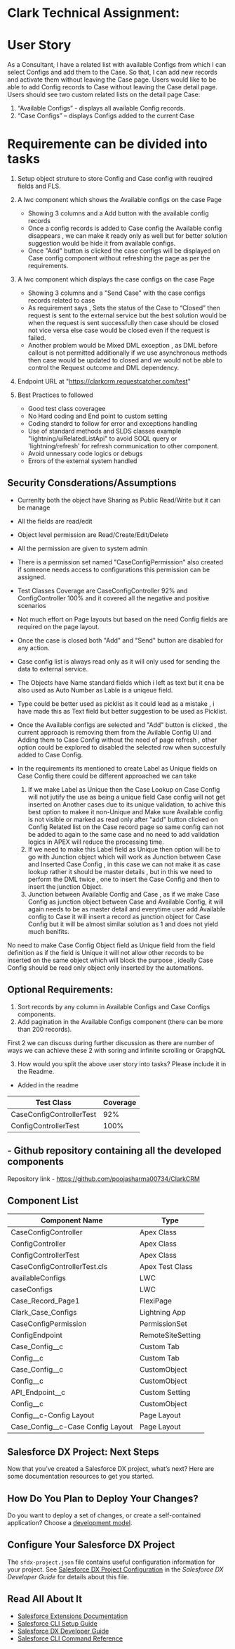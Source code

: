 
# Clark Technical Assignment:

# User Story
As a Consultant,
I have a related list with available Configs from which I can select Configs and add them to the Case.
So that, I can add new records and activate them without leaving the Case page.
Users would like to be able to add Config records to Case without leaving the Case detail page. Users
should see two custom related lists on the detail page Case:
1. “Available Configs” - displays all available Config records.
2. “Case Configs” – displays Configs added to the current Case

# Requiremente can be divided into tasks

1. Setup object struture to store Config and Case config with reuqired fields and FLS.

2. A lwc component which shows the Available configs on the case Page 
    - Showing 3 columns and a Add button with the available config records
    - Once a config records is added to Case config the Available config disappears , we can make it ready only as well but for better solution suggestion would be hide it from available configs.
    - Once "Add" button is clicked the case configs will be displayed on Case config component without refreshing the page as per the requirements.

3. A lwc component which displays the case configs on the case Page 
    - Showing 3 columns and a "Send Case" with the case configs records related to case
    - As requirement says , Sets the status of the Case to “Closed” then request is sent to the external service but the best solution would be when the request is sent successfully then case should be closed not vice versa else case would be closed even if the request is failed.
    - Another problem would be Mixed DML exception , as DML before callout is not permitted additionally if we use asynchronous methods then case would be updated to closed and we would not be able to control the Request outcome and DML dependency.
4. Endpoint URL at "https://clarkcrm.requestcatcher.com/test"

5. Best Practices to followed
    - Good test class coveragee
    - No Hard coding and End point to custom setting
    - Coding standrd to follow for error and exceptions handling
    - Use of standard methods and SLDS classes example "lightning/uiRelatedListApi" to avoid SOQL query or 'lightning/refresh' for refresh communication to other component.
    - Avoid unnessary code logics or debugs
    - Errors of the external system handled


## Security Consderations/Assumptions

- Currenlty both the object have Sharing as Public Read/Write but it can be manage
- All the fields are read/edit 
- Object level permission are Read/Create/Edit/Delete
- All the permission are given to system admin
- There is a permission set named "CaseConfigPermission" also created if someone needs access to configurations this permission can be assigned.
- Test Classes Coverage are CaseConfigController 92% and ConfigController 100% and it covered all the negative and positive scenarios
- Not much effort on Page layouts but based on the need Config fields are required on the page layout.
- Once the case is closed both "Add" and "Send" button are disabled for any action.
- Case config list is always read only as it will only used for sending the data to external service.
- The Objects have Name standard fields which i left as text but it cna be also used as Auto Number as Lable is a uniqeue field.
- Type could be better used as picklist as it could lead as a mistake , i have made this as Text field but better suggestion to be used as Picklist.
- Once the Available configs are selected and "Add" button is clicked , the current approach is removing them from the Avilable Config UI and Adding them to Case Config without the need of page refresh , other option could be explored to disabled the selected row when succesfully added to Case Config.

- In the requirements its mentioned to create Label as Unique fields on Case Config there could be different approached we can take
    1. If we make Label as Unique then the Case Lookup on Case Config will not jutify the use as being a unique field Case config will not get inserted on Another cases due to its unique validation, to achive this best option to makee it non-Unique and Make sure Available config is not visible or marked as read only after "add" button clicked on Config Related list on the Case record page so same config can not be added to again to the same case and no need to add validation logics in APEX will reduce the processing time.
    2. If we need to make this Label field as Unique then option will be to go with Junction object which will work as Junction between Case and Inserted Case Config , in this case we can not make it as case lookup rather it should be master details , but in this we need to perform the DML twice , one to insert the Case Config and then to insert the junction Object.
    3. Junction between Available Config and Case , as if we make Case Config as junction object between Case and Available Config, it will again needs to be as master detail and everytime user add Available config to Case it will insert a record as junction object for Case Config but it will be almost similar solution as 1 and does not yield much benifits.

No need to make Case Config Object field as Unique field from the field definition as if the field is Unique it will not allow other records to be inserted on the same object which will block the purpose , ideally Case Config should be read only object only inserted by the automations.


## Optional Requirements:
1. Sort records by any column in Available Configs and Case Configs components.
2. Add pagination in the Available Configs component (there can be more than 200 records).

 First 2 we can discuss during further discussion as there are number of ways we can achieve these 2 with soring and infinite scrolling or GrapghQL

3. How would you split the above user story into tasks? Please include it in the Readme.
 - Added in the readme

| Test Class  | Coverage |
| ------------- | ------------- |
| CaseConfigControllerTest  | 92%  |
| ConfigControllerTest  | 100%  |


## - Github repository containing all the developed components

Repository link - https://github.com/poojasharma00734/ClarkCRM

## Component List

| Component Name  | Type |
| ------------- | ------------- |
| CaseConfigController  | Apex Class  |
| ConfigController  | Apex Class  |
| ConfigControllerTest  | Apex Class  |
| CaseConfigControllerTest.cls  | Apex Test Class  |
| availableConfigs  | LWC  |
| caseConfigs  | LWC  |
| Case_Record_Page1  | FlexiPage  |
| Clark_Case_Configs  | Lightning App  |
| CaseConfigPermission |  PermissionSet  |
| ConfigEndpoint | RemoteSiteSetting  |
| Case_Config__c | Custom Tab  |
| Config__c | Custom Tab  |
| Case_Config__c | CustomObject |
| Config__c | CustomObject  |
| API_Endpoint__c | Custom Setting  |
| Config__c | CustomObject  |
| Config__c-Config Layout | Page Layout  |
| Case_Config__c-Case Config Layout | Page Layout  |


## Salesforce DX Project: Next Steps

Now that you’ve created a Salesforce DX project, what’s next? Here are some documentation resources to get you started.

## How Do You Plan to Deploy Your Changes?

Do you want to deploy a set of changes, or create a self-contained application? Choose a [development model](https://developer.salesforce.com/tools/vscode/en/user-guide/development-models).

## Configure Your Salesforce DX Project

The `sfdx-project.json` file contains useful configuration information for your project. See [Salesforce DX Project Configuration](https://developer.salesforce.com/docs/atlas.en-us.sfdx_dev.meta/sfdx_dev/sfdx_dev_ws_config.htm) in the _Salesforce DX Developer Guide_ for details about this file.

## Read All About It

- [Salesforce Extensions Documentation](https://developer.salesforce.com/tools/vscode/)
- [Salesforce CLI Setup Guide](https://developer.salesforce.com/docs/atlas.en-us.sfdx_setup.meta/sfdx_setup/sfdx_setup_intro.htm)
- [Salesforce DX Developer Guide](https://developer.salesforce.com/docs/atlas.en-us.sfdx_dev.meta/sfdx_dev/sfdx_dev_intro.htm)
- [Salesforce CLI Command Reference](https://developer.salesforce.com/docs/atlas.en-us.sfdx_cli_reference.meta/sfdx_cli_reference/cli_reference.htm)
